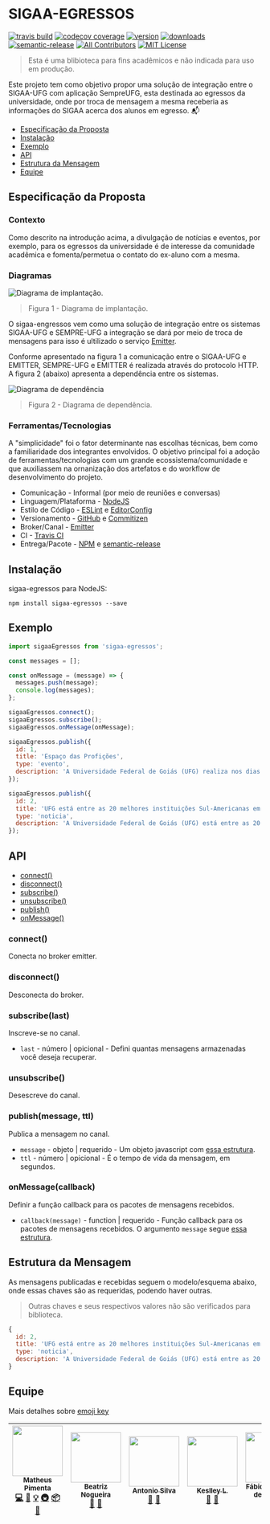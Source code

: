 # SIGAA-EGRESSOS

[![travis build](https://img.shields.io/travis/matheuspiment/sigaa-egressos.svg)](https://travis-ci.org/matheuspiment/sigaa-egressos)
[![codecov coverage](https://img.shields.io/codecov/c/github/matheuspiment/sigaa-egressos.svg)](https://codecov.io/gh/matheuspiment/sigaa-egressos)
[![version](https://img.shields.io/npm/v/sigaa-egressos.svg)](https://www.npmjs.com/package/sigaa-egressos)
[![downloads](https://img.shields.io/npm/dw/sigaa-egressos.svg)](https://www.npmjs.com/package/sigaa-egressos)
[![semantic-release](https://img.shields.io/badge/%20%20%F0%9F%93%A6%F0%9F%9A%80-semantic--release-e10079.svg)](https://github.com/matheuspiment/sigaa-egressos)
[![All Contributors](https://img.shields.io/badge/all_contributors-5-orange.svg)](#contributors)
[![MIT License](https://img.shields.io/github/license/matheuspiment/sigaa-egressos.svg)](https://opensource.org/licenses/MIT)

> Esta é uma blibioteca para fins acadêmicos e não indicada para uso em produção.

Este projeto tem como objetivo propor uma solução de integração entre o SIGAA-UFG com aplicação SempreUFG, esta destinada ao egressos da universidade, onde por troca de mensagem  a mesma receberia as informações do SIGAA acerca dos alunos em egresso. :mailbox_with_mail:

* [Especificação da Proposta](#especificação-da-proposta)
* [Instalação](#instalação)
* [Exemplo](#exemplo)
* [API](#api)
* [Estrutura da Mensagem](#estrutura-da-mensagem)
* [Equipe](#equipe)

## Especificação da Proposta

### Contexto

Como descrito na introdução acima, a divulgação de notícias e eventos, por exemplo, para os egressos da universidade é de interesse da comunidade acadêmica e fomenta/permetua o contato do ex-aluno com a mesma.

### Diagramas

![Diagrama de implantação.](./docs/diagrama-implantacao.png)
> Figura 1 - Diagrama de implantação.

O sigaa-engressos vem como uma solução de integração entre os sistemas SIGAA-UFG e SEMPRE-UFG a integração se dará por meio de troca de mensagens para isso é ultilizado o serviço [Emitter](https://emitter.io/).

Conforme apresentado na figura 1 a comunicação entre o SIGAA-UFG e EMITTER, SEMPRE-UFG e EMITTER é realizada através do protocolo HTTP. A figura 2 (abaixo) apresenta a dependência entre os sistemas.

![Diagrama de dependência](./docs/diagrama-dependencia.png)
> Figura 2 - Diagrama de dependência.

### Ferramentas/Tecnologias

A "simplicidade" foi o fator determinante nas escolhas técnicas, bem como a familiaridade dos integrantes envolvidos. O objetivo principal foi a adoção de ferramentas/tecnologias com um grande ecossistema/comunidade e que auxiliassem na ornanização dos artefatos e do workflow de desenvolvimento do projeto.

* Comunicação - Informal (por meio de reuniões e conversas)
* Linguagem/Plataforma - [NodeJS](https://nodejs.org/en/)
* Estilo de Código - [ESLint](https://eslint.org/) e [EditorConfig](https://editorconfig.org/)
* Versionamento - [GitHub](https://github.com/) e [Commitizen](https://github.com/commitizen)
* Broker/Canal - [Emitter](https://emitter.io/)
* CI - [Travis CI](https://travis-ci.org/)
* Entrega/Pacote - [NPM](https://www.npmjs.com/) e [semantic-release](https://github.com/semantic-release/semantic-release)

## Instalação

sigaa-egressos para NodeJS:

```shell
npm install sigaa-egressos --save
```

## Exemplo

```javascript
import sigaaEgressos from 'sigaa-egressos';

const messages = [];

const onMessage = (message) => {
  messages.push(message);
  console.log(messages);
};

sigaaEgressos.connect();
sigaaEgressos.subscribe();
sigaaEgressos.onMessage(onMessage);

sigaaEgressos.publish({
  id: 1,
  title: 'Espaço das Profições',
  type: 'evento',
  description: 'A Universidade Federal de Goiás (UFG) realiza nos dias 25 e 26 de junho, o Espaço das Profissões 2018, na Regional Goiânia, uma exposição que aproxima os universitários e profissionais da Instituição de estudantes do ensino médio, interessados em ingressar na UFG.',
});

sigaaEgressos.publish({
  id: 2,
  title: 'UFG está entre as 20 melhores instituições Sul-Americanas em Ciências da Terra e Ambientais',
  type: 'noticia',
  description: 'A Universidade Federal de Goiás (UFG) está entre as 20 melhores instituições Sul-Americanas no que diz respeito às produções na área de Ciências da Terra e Ambientais. O ranking é do Nature Index, um banco de dados sobre publicações, autorias e produtividade dos pesquisadores.',
});
```

## API

* [connect()](#connect)
* [disconnect()](#disconnect)
* [subscribe()](#subscribelast)
* [unsubscribe()](#unsubscribe)
* [publish()](#publishmessage-ttl)
* [onMessage()](#onmessagecallback)

### connect()

Conecta no broker emitter.

### disconnect()

Desconecta do broker.

### subscribe(last)

Inscreve-se no canal.

* `last` - número | opicional - Defini quantas mensagens armazenadas você deseja recuperar.

### unsubscribe()

Desescreve do canal.

### publish(message, ttl)

Publica a mensagem no canal.

* `message` - objeto | requerido - Um objeto javascript com [essa estrutura](#estrutura-da-mensagem).
* `ttl` - número | opicional - É o tempo de vida da mensagem, em segundos.

### onMessage(callback)

Definir a função callback para os pacotes de mensagens recebidos.

* `callback(message)` - function | requerido - Função callback para os pacotes de mensagens recebidos. O argumento `message` segue [essa estrutura](#estrutura-da-mensagem).

## Estrutura da Mensagem

As mensagens publicadas e recebidas seguem o modelo/esquema abaixo, onde essas chaves são as requeridas, podendo haver outras.

> Outras chaves e seus respectivos valores não são verificados para biblioteca.

```javascript
{
  id: 2,
  title: 'UFG está entre as 20 melhores instituições Sul-Americanas em Ciências da Terra e Ambientais',
  type: 'noticia',
  description: 'A Universidade Federal de Goiás (UFG) está entre as 20 melhores instituições Sul-Americanas no que diz respeito às produções na área de Ciências da Terra e Ambientais. O ranking é do Nature Index, um banco de dados sobre publicações, autorias e produtividade dos pesquisadores.',
}
```

## Equipe

Mais detalhes sobre [emoji key](https://github.com/kentcdodds/all-contributors#emoji-key)

<!-- ALL-CONTRIBUTORS-LIST:START - Do not remove or modify this section -->
<!-- prettier-ignore -->
| [<img src="https://avatars3.githubusercontent.com/u/14007153?v=4" width="100px;"/><br /><sub><b>Matheus Pimenta</b></sub>](https://github.com/matheuspiment)<br />[💻](https://github.com/matheuspiment/sigaa-egressos/commits?author=matheuspiment "Code") [📖](https://github.com/matheuspiment/sigaa-egressos/commits?author=matheuspiment "Documentation") [💡](#example-matheuspiment "Examples") [🚇](#infra-matheuspiment "Infrastructure (Hosting, Build-Tools, etc)") [📦](#platform-matheuspiment "Packaging/porting to new platform") [🤔](#ideas-matheuspiment "Ideas, Planning, & Feedback") | [<img src="https://avatars0.githubusercontent.com/u/14222873?v=4" width="100px;"/><br /><sub><b>Beatriz Nogueira</b></sub>](https://github.com/BeatrizN)<br />[📖](https://github.com/matheuspiment/sigaa-egressos/commits?author=BeatrizN "Documentation") [🤔](#ideas-BeatrizN "Ideas, Planning, & Feedback") | [<img src="https://avatars1.githubusercontent.com/u/13911633?v=4" width="100px;"/><br /><sub><b>Antonio Silva</b></sub>](https://github.com/antoni-s)<br />[📖](https://github.com/matheuspiment/sigaa-egressos/commits?author=antoni-s "Documentation") [🤔](#ideas-antoni-s "Ideas, Planning, & Feedback") | [<img src="https://avatars0.githubusercontent.com/u/13686670?v=4" width="100px;"/><br /><sub><b>Keslley L.</b></sub>](https://github.com/keslleylima)<br />[📖](https://github.com/matheuspiment/sigaa-egressos/commits?author=keslleylima "Documentation") [🤔](#ideas-keslleylima "Ideas, Planning, & Feedback") | [<img src="https://avatars1.githubusercontent.com/u/1735792?v=4" width="100px;"/><br /><sub><b>Fábio Nogueira de Lucena</b></sub>](http://www.inf.ufg.br/~fabio)<br />[🤔](#ideas-kyriosdata "Ideas, Planning, & Feedback") |
| :---: | :---: | :---: | :---: | :---: |
<!-- ALL-CONTRIBUTORS-LIST:END -->
